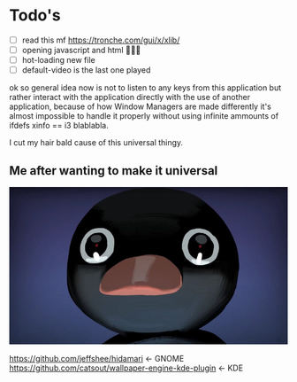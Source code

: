 # Todo's

- [ ] read this mf https://tronche.com/gui/x/xlib/
- [ ] opening javascript and html 🤮🤮🤮
- [ ] hot-loading new file
- [ ] default-video is the last one played

ok so general idea now is not to listen to any keys from this application but rather interact with the application directly 
with the use of another application, because of how Window Managers are made differently it's almost impossible to handle it 
properly without using infinite ammounts of ifdefs xinfo == i3 blablabla.

I cut my hair bald cause of this universal thingy.

## Me after wanting to make it universal

![me](realisation.jpg "me after seeing how linux distributions DE WM's work XD")


https://github.com/jeffshee/hidamari <- GNOME
https://github.com/catsout/wallpaper-engine-kde-plugin <- KDE
